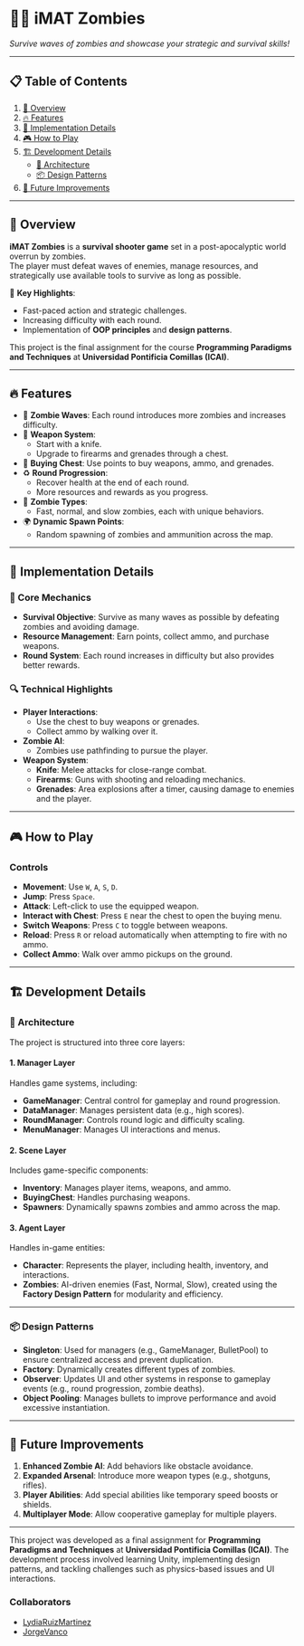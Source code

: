 # 🧟‍♂️ **iMAT Zombies**  
*Survive waves of zombies and showcase your strategic and survival skills!*  

---

## **📋 Table of Contents**
1. [🧐 Overview](#-overview)  
2. [🔥 Features](#-features)  
3. [🔧 Implementation Details](#-implementation-details)  
4. [🎮 How to Play](#-how-to-play)  
5. [🏗️ Development Details](#-development-details)  
   - [📐 Architecture](#-architecture)  
   - [📦 Design Patterns](#-design-patterns)  
6. [🚀 Future Improvements](#-future-improvements)  

---

## **🧐 Overview**

**iMAT Zombies** is a **survival shooter game** set in a post-apocalyptic world overrun by zombies.  
The player must defeat waves of enemies, manage resources, and strategically use available tools to survive as long as possible.  

🔑 **Key Highlights**:  
- Fast-paced action and strategic challenges.  
- Increasing difficulty with each round.  
- Implementation of **OOP principles** and **design patterns**.  

This project is the final assignment for the course **Programming Paradigms and Techniques** at **Universidad Pontificia Comillas (ICAI)**.  

---

## **🔥 Features**

- 🧟 **Zombie Waves**: Each round introduces more zombies and increases difficulty.  
- 🔫 **Weapon System**:  
  - Start with a knife.  
  - Upgrade to firearms and grenades through a chest.  
- 🎁 **Buying Chest**: Use points to buy weapons, ammo, and grenades.  
- ♻️ **Round Progression**:  
  - Recover health at the end of each round.  
  - More resources and rewards as you progress.  
- 🌟 **Zombie Types**:  
  - Fast, normal, and slow zombies, each with unique behaviors.  
- 🌍 **Dynamic Spawn Points**:  
  - Random spawning of zombies and ammunition across the map.  

---

## **🔧 Implementation Details**

### **🎯 Core Mechanics**
- **Survival Objective**: Survive as many waves as possible by defeating zombies and avoiding damage.  
- **Resource Management**: Earn points, collect ammo, and purchase weapons.  
- **Round System**: Each round increases in difficulty but also provides better rewards.  

### **🔍 Technical Highlights**
- **Player Interactions**:  
  - Use the chest to buy weapons or grenades.  
  - Collect ammo by walking over it.  
- **Zombie AI**:  
  - Zombies use pathfinding to pursue the player.  
- **Weapon System**:  
  - **Knife**: Melee attacks for close-range combat.  
  - **Firearms**: Guns with shooting and reloading mechanics.  
  - **Grenades**: Area explosions after a timer, causing damage to enemies and the player.  

---

## **🎮 How to Play**

### **Controls**
- **Movement**: Use `W`, `A`, `S`, `D`.  
- **Jump**: Press `Space`.  
- **Attack**: Left-click to use the equipped weapon.  
- **Interact with Chest**: Press `E` near the chest to open the buying menu.  
- **Switch Weapons**: Press `C` to toggle between weapons.  
- **Reload**: Press `R` or reload automatically when attempting to fire with no ammo.  
- **Collect Ammo**: Walk over ammo pickups on the ground.  

---

## **🏗️ Development Details**

### **📐 Architecture**
The project is structured into three core layers:

#### **1. Manager Layer**
Handles game systems, including:
- **GameManager**: Central control for gameplay and round progression.  
- **DataManager**: Manages persistent data (e.g., high scores).  
- **RoundManager**: Controls round logic and difficulty scaling.  
- **MenuManager**: Manages UI interactions and menus.  

#### **2. Scene Layer**
Includes game-specific components:  
- **Inventory**: Manages player items, weapons, and ammo.  
- **BuyingChest**: Handles purchasing weapons.  
- **Spawners**: Dynamically spawns zombies and ammo across the map.  

#### **3. Agent Layer**
Handles in-game entities:  
- **Character**: Represents the player, including health, inventory, and interactions.  
- **Zombies**: AI-driven enemies (Fast, Normal, Slow), created using the **Factory Design Pattern** for modularity and efficiency.  

---

### **📦 Design Patterns**
- **Singleton**: Used for managers (e.g., GameManager, BulletPool) to ensure centralized access and prevent duplication.  
- **Factory**: Dynamically creates different types of zombies.  
- **Observer**: Updates UI and other systems in response to gameplay events (e.g., round progression, zombie deaths).  
- **Object Pooling**: Manages bullets to improve performance and avoid excessive instantiation.  

---

## **🚀 Future Improvements**

1. **Enhanced Zombie AI**: Add behaviors like obstacle avoidance.  
2. **Expanded Arsenal**: Introduce more weapon types (e.g., shotguns, rifles).  
3. **Player Abilities**: Add special abilities like temporary speed boosts or shields.  
4. **Multiplayer Mode**: Allow cooperative gameplay for multiple players.

---

This project was developed as a final assignment for **Programming Paradigms and Techniques** at **Universidad Pontificia Comillas (ICAI)**. The development process involved learning Unity, implementing design patterns, and tackling challenges such as physics-based issues and UI interactions.  

### **Collaborators**
- [LydiaRuizMartinez](https://github.com/LydiaRuizMartinez)  
- [JorgeVanco](https://github.com/JorgeVanco)